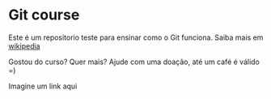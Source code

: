 # Git course

Este é um repositorio teste para ensinar como o Git funciona.
Saiba mais em [wikipedia](http://wikipedia.com) <br/>

Gostou do curso? Quer mais? Ajude com uma doação, até um café é válido =)

Imagine um link aqui